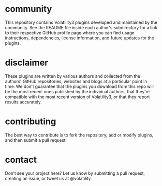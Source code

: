 community
=========

This repository contains Volatility3 plugins developed and maintained by the community. See the README file inside each author's subdirectory for a link to their respective GitHub profile page where you can find usage instructions, dependencies, license information, and future updates for the plugins. 

disclaimer
=========
These plugins are written by various authors and collected from the authors' GitHub repositories, websites and blogs at a particular point in time. We don't guarantee that the plugins you download from this repo will be the most recent ones published by the individual authors, that they're compatible with the most recent version of Volatility3, or that they report results accurately. 

contributing
=========

The best way to contribute is to fork the repository, add or modify plugins, and then submit a pull request. 

contact
=========
Don't see your project here? Let us know by submitting a pull request, creating an issue, or tweet us at @volatility. 

